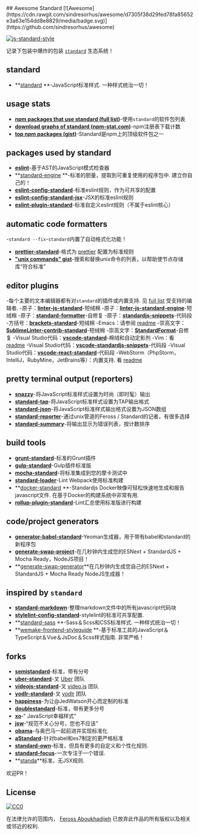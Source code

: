 <div class="github-widget" data-repo="standard/awesome-standard"></div>
<script async src="https://pagead2.googlesyndication.com/pagead/js/adsbygoogle.js"></script><ins class="adsbygoogle" style="display:block" data-ad-client="ca-pub-6890694312814945" data-ad-slot="5473692530" data-ad-format="auto"  data-full-width-responsive="true"></ins><script>(adsbygoogle = window.adsbygoogle || []).push({});</script>
## Awesome Standard [![Awesome](https://cdn.rawgit.com/sindresorhus/awesome/d7305f38d29fed78fa85652e3a63e154dd8e8829/media/badge.svg)](https://github.com/sindresorhus/awesome)

[![js-standard-style](https://cdn.rawgit.com/feross/standard/master/badge.svg)](https://github.com/feross/standard)

记录下包装中爆炸的包装 [`standard`](https://github.com/feross/standard) 生态系统！

## standard

- **[standard](https://www.npmjs.com/package/standard) **-JavaScript标准样式. 一种样式统治一切！

## usage stats

- **[npm packages that use standard (full list)](https://github.com/feross/standard-packages/blob/master/all.json)**-使用`standard`的软件包列表
- **[download graphs of standard (npm-stat.com)](http://npm-stat.com/charts.html?package=standard&author=&from=&to=)**-npm注册表下载计数
- **[top npm packages (gist)](https://gist.github.com/feross/e0882df2fe673d6ce064)**-Standard是npm上的顶级软件包之一

## packages used by standard

- **[eslint](https://www.npmjs.com/package/eslint)**-基于AST的JavaScript模式检查器
- **[standard-engine](https://www.npmjs.com/package/standard-engine) **-标准的胆量，提取到可重复使用的程序包中. 建立你自己的！
- **[eslint-config-standard](https://www.npmjs.com/package/eslint-config-standard)**-标准eslint规则，作为可共享的配置
- **[eslint-config-standard-jsx](https://www.npmjs.com/package/eslint-config-standard-jsx)**-JSX的标准eslint规则
- **[eslint-plugin-standard](https://www.npmjs.com/package/eslint-plugin-standard)**-标准自定义eslint规则（不属于eslint核心）

## automatic code formatters

-`standard --fix`-`standard`内置了自动格式化功能！
- **[prettier-standard](https://www.npmjs.com/package/prettier-standard)**-格式为 [prettier](https://github.com/prettier/prettier) 配置为标准规则
- **["unix commands" gist](https://gist.github.com/watson/453fc63cace521fcdadc)**-搜索和替换unix命令的列表，以帮助使节点存储库“符合标准”

## editor plugins

 -每个主要的文本编辑器都有对`standard`的插件或内置支持. 见 [full list](https://github.com/standard/standard#are-there-text-editor-plugins) 受支持的编辑者.
-原子：**[linter-js-standard](https://atom.io/packages/linter-js-standard)**-短绒棉
-原子：**[linter-js-standard-engine](https://atom.io/packages/linter-js-standard-engine)**-短绒棉
-原子：**[standard-formatter](https://atom.io/packages/standard-formatter)**-自修复
-原子：**[standardjs-snippets](https://atom.io/packages/standardjs-snippets)**-代码段
-方括号：**[brackets-standard](https://github.com/ishamf/brackets-standard/)**-短绒棉
-Emacs：请参阅 [readme](https://github.com/standard/standard#emacs)
-崇高文字：**[SublimeLinter-contrib-standard](https://packagecontrol.io/packages/SublimeLinter-contrib-standard)**-短绒棉
-崇高文字：**[StandardFormat](https://packagecontrol.io/packages/StandardFormat)**-自修复
-Visual Studio代码：**[vscode-standard](https://marketplace.visualstudio.com/items?itemName=standard.vscode-standard)**-棉绒和自动定影剂
-Vim：看 [readme](https://github.com/standard/standard#vim)
-Visual Studio代码：**[vscode-standardjs-snippets](https://marketplace.visualstudio.com/items?itemName=capaj.vscode-standardjs-snippets)**-代码段
-Visual Studio代码：**[vscode-react-standard](https://marketplace.visualstudio.com/items?itemName=TimonVS.ReactSnippetsStandard)**-代码段
 -WebStorm（PhpStorm，IntelliJ，RubyMine，JetBrains等）：内置支持. 看 [readme](https://github.com/standard/standard#webstorm-phpstorm-intellij-rubymine-jetbrains-etc)

## pretty terminal output (reporters)

- **[snazzy](https://www.npmjs.com/package/snazzy)**-将JavaScript标准样式设置为时尚（即时髦）输出
- **[standard-tap](https://www.npmjs.com/package/standard-tap)**-将JavaScript标准样式设置为TAP输出格式
- **[standard-json](https://www.npmjs.com/package/standard-json)**-将JavaScript标准样式输出格式设置为JSON数组
- **[standard-reporter](https://www.npmjs.com/package/standard-reporter)**-通过unix管道的Feross / Standard的记者，有很多选择
- **[standard-summary](https://www.npmjs.com/package/standard-summary)**-将输出显示为错误列表，按计数排序

## build tools

- **[grunt-standard](https://www.npmjs.com/package/grunt-standard)**-标准的Grunt插件
- **[gulp-standard](https://www.npmjs.com/package/gulp-standard)**-Gulp插件标准版
- **[mocha-standard](https://www.npmjs.com/package/mocha-standard)**-将标准集成到您的摩卡测试中
- **[standard-loader](https://www.npmjs.com/package/standard-loader)**-Lint Webpack使用标准构建
- **[docker-standard](https://hub.docker.com/r/geniousphp/standard-js/) **-Standardjs Docker映像可轻松快速地生成和报告javascript文件. 在基于Docker的构建系统中非常有用.
- **[rollup-plugin-standard](https://www.npmjs.com/package/rollup-plugin-standard)**-Lint汇总使用标准版进行构建

## code/project generators

- **[generator-babel-standard](https://www.npmjs.com/package/generator-babel-standard)**-Yeoman生成器，用于带有babel和standard的新程序包
- **[generate-swap-project](https://www.npmjs.com/package/generate-swap-project)**-在几秒钟内生成您的ESNext + StandardJS + Mocha Ready，NodeJS项目！
- **[generate-swap-generator](https://www.npmjs.com/package/generate-swap-generator)**在几秒钟内生成您自己的ESNext + StandardJS + Mocha Ready NodeJS生成器！

## inspired by `standard`

- **[standard-markdown](https://www.npmjs.com/package/standard-markdown)**-整理markdown文件中的所有javascript代码块
- **[stylelint-config-standard](https://www.npmjs.com/package/stylelint-config-standard)**-stylelint的标准可共享配置.
- **[standard-sass](https://www.npmjs.com/package/standard-sass) **-Sass＆Scss和CSS标准样式. 一种样式统治一切！
- **[wemake-frontend-styleguide](https://github.com/wemake-services/wemake-frontend-styleguide) **-基于标准工具的JavaScript＆TypeScript＆Vue＆JsDoc＆Scss样式指南. 非常严格！

## forks

- **[semistandard](https://www.npmjs.com/package/semistandard)**-标准，带有分号
- **[uber-standard](https://www.npmjs.com/package/uber-standard)**-叉 [Uber](https://www.uber.com/) 团队
- **[videojs-standard](https://www.npmjs.com/package/videojs-standard)**-叉 [video.js](https://github.com/videojs/video.js) 团队
- **[yodlr-standard](https://www.npmjs.com/package/yodlr-standard)**-叉 [yodlr](https://getyodlr.com/home) 团队
- **[happiness](https://www.npmjs.com/package/happiness)**-为让@JedWatson开心而定制的标准
- **[doublestandard](https://www.npmjs.com/package/doublestandard)**-标准，带有更多分号
- **[xo](https://www.npmjs.com/package/xo)**-“ JavaScript幸福样式”
- **[jsw](https://www.npmjs.com/package/jsw)**-“规范不关心分号，您也不应该”
- **[obama](https://www.npmjs.com/package/obama)**-与奥巴马一起前进并实现标准化
- **[aStandard](https://npmjs.com/package/a-standard)**-针对babel和es7制定的更严格标准
- **[standard-own](https://npmjs.com/package/standard-own)**-标准，但具有更多的自定义和个性化规则.
- **[standard-focus](https://www.npmjs.com/package/standard-focus)**-一次专注于一个错误.
- **[standa](https://www.npmjs.com/package/standa)**标准，无JSX规则.

欢迎PR！

## License

[![CC0](https://i.creativecommons.org/p/zero/1.0/88x31.png)](http://creativecommons.org/publicdomain/zero/1.0/)

在法律允许的范围内， [Feross Aboukhadijeh](http://feross.org) 已放弃此作品的所有版权以及相关或邻近的权利.
